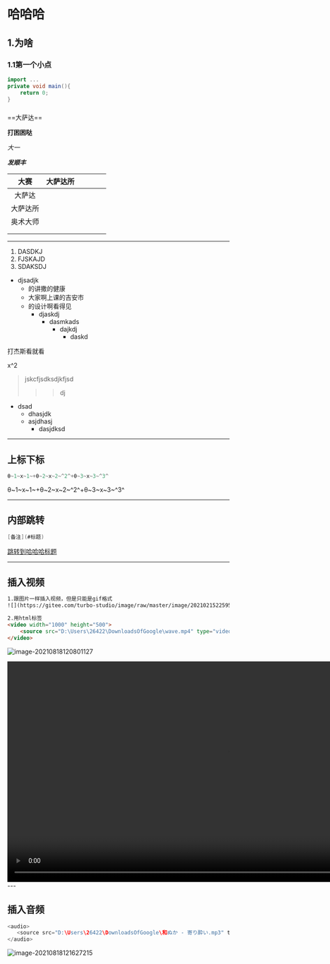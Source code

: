 # 哈哈哈

## 1.为啥

### 1.1第一个小点

```java
import ...
private void main(){
    return 0;
}
```

### 

==大萨达==

**打困困哒**

*大一*

***发顺丰***

|   大赛   | 大萨达所 |      |      |      |      |
| :------: | :------: | ---- | ---- | ---- | ---- |
|  大萨达  |          |      |      |      |      |
| 大萨达所 |          |      |      |      |      |
| 奥术大师 |          |      |      |      |      |
|          |          |      |      |      |      |
|          |          |      |      |      |      |

----



1. DASDKJ 
2. FJSKAJD
3. SDAKSDJ

+ djsadjk
  + 的讲撒的健康
  + 大家啊上课的吉安市
  + 的设计啊看得见
    + djaskdj
      + dasmkads
        + dajkdj
          + daskd

打杰斯看就看

x^2

> jskcfjsdksdjkfjsd
>
> > > dj

- dsad
  - dhasjdk
  - asjdhasj
    - dasjdksd



-------



## 上标下标


```java
θ~1~x~1~+θ~2~x~2~^2^+θ~3~x~3~^3^
```

θ~1~x~1~+θ~2~x~2~^2^+θ~3~x~3~^3^

---

## 内部跳转

```java
[备注](#标题)
```

[跳转到哈哈哈标题](#哈哈哈)

---

## 插入视频

```html
1.跟图片一样插入视频，但是只能是gif格式
![](https://gitee.com/turbo-studio/image/raw/master/image/20210215225951.gif)

2.用html标签
<video width="1000" height="500">     
    <source src="D:\Users\26422\DownloadsOfGoogle\wave.mp4" type="video/mp4">     
</video>

```

![image-20210818120801127](C:\Users\26422\AppData\Roaming\Typora\typora-user-images\image-20210818120801127.png)

<video width="1000" height="500">     
    <source src="D:\Users\26422\DownloadsOfGoogle\wave.mp4" type="video/mp4">     
</video>
---

## 插入音频

```java
<audio>   
   <source src="D:\Users\26422\DownloadsOfGoogle\和ぬか - 寄り酔い.mp3" type="audio/mpeg">  
</audio>
```

![image-20210818121627215](C:\Users\26422\AppData\Roaming\Typora\typora-user-images\image-20210818121627215.png)

<audio>   
   <source src="D:\Users\26422\DownloadsOfGoogle\和ぬか - 寄り酔い.mp3" type="audio/mpeg">  
</audio>